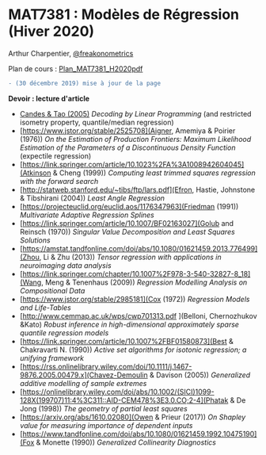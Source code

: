 # MAT7381 : Modèles de Régression (Hiver 2020)

Arthur Charpentier, [@freakonometrics](https://twitter.com/freakonometrics)

Plan de cours : [Plan_MAT7381_H2020pdf](docs/PlanMAT7381.pdf)

```diff
- (30 décembre 2019) mise à jour de la page
```

**Devoir : lecture d'article**

- [Candes & Tao (2005)](https://arxiv.org/pdf/math/0502327.pdf) *Decoding by Linear Programming* (and restricted isometry property, quantile/median regression)
- [https://www.jstor.org/stable/2525708](Aigner, Amemiya & Poirier (1976)) *On the Estimation of Production Frontiers: Maximum Likelihood Estimation of the Parameters of a Discontinuous Density Function*
(expectile regression)
- [https://link.springer.com/article/10.1023%2FA%3A1008942604045](Atkinson & Cheng (1999)) *Computing least trimmed squares regression with the forward search*  
- [http://statweb.stanford.edu/~tibs/ftp/lars.pdf](Efron, Hastie, Johnstone & Tibshirani (2004)) *Least Angle Regression*
- [https://projecteuclid.org/euclid.aos/1176347963](Friedman (1991)) *Multivariate Adaptive Regression Splines*
- [https://link.springer.com/article/10.1007/BF02163027](Golub and Reinsch (1970)) *Singular Value Decomposition and Least Squares Solutions*
- [https://amstat.tandfonline.com/doi/abs/10.1080/01621459.2013.776499](Zhou, Li & Zhu (2013)) *Tensor regression with applications in neuroimaging data analysis*
- [https://link.springer.com/chapter/10.1007%2F978-3-540-32827-8_18](Wang, Meng & Tenenhaus (2009)) *Regression Modelling Analysis on Compositional Data*  
- [https://www.jstor.org/stable/2985181](Cox (1972)) *Regression Models and Life-Tables*
- [http://www.cemmap.ac.uk/wps/cwp701313.pdf ](Belloni, Chernozhukov &Kato) *Robust inference in high-dimensional approximately sparse quantile regression models*
- [https://link.springer.com/article/10.1007%2FBF01580873](Best & Chakravarti N. (1990)) *Active set algorithms for isotonic regression; a unifying framework*
- [https://rss.onlinelibrary.wiley.com/doi/10.1111/j.1467-9876.2005.00479.x](Chavez-Demoulin & Davison (2005)) *Generalized additive modelling of sample extremes*
- [https://onlinelibrary.wiley.com/doi/abs/10.1002/(SICI)1099-128X(199707)11:4%3C311::AID-CEM478%3E3.0.CO;2-4](Phatak & De Jong (1998)) *The geometry of partial least squares*
- [https://arxiv.org/abs/1610.02080](Owen & Prieur (2017)) *On Shapley value for measuring importance of dependent inputs*
- [https://www.tandfonline.com/doi/abs/10.1080/01621459.1992.10475190](Fox & Monette (1990)) *Generalized Collinearity Diagnostics*
  
